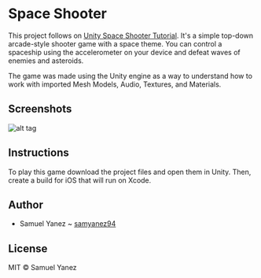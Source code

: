 # Space Shooter
This project follows on [Unity Space Shooter Tutorial](https://unity3d.com/learn/tutorials/s/space-shooter-tutorial). It's a simple top-down arcade-style shooter game with a space theme. You can control a spaceship using the accelerometer on your device and defeat waves of enemies and asteroids. 

The game was made using the Unity engine as a way to understand how to work with imported Mesh Models, Audio, Textures, and Materials.

## Screenshots

![alt tag](http://i.imgur.com/cIkZG80.jpg)

## Instructions

To play this game download the project files and open them in Unity. Then, create a build for iOS that will run on Xcode. 

## Author

* Samuel Yanez ~ [samyanez94](https://github.com/samyanez94)

## License

MIT © Samuel Yanez
